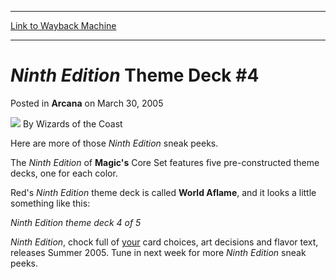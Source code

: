 
---
[Link to Wayback Machine](https://web.archive.org/web/20211027142912/https://magic.wizards.com/en/articles/archive/arcana/ninth-edition-theme-deck-4-2005-03-30)

[_metadata_:author]:- "Wizards of the Coast"
[_metadata_:description]:- "Here are more of those Ninth Edition sneak peeks.The Ninth Edition of Magic's Core Set features five pre-constructed theme decks, one for each color. Red's Ninth Edition theme deck is called World Aflame, and it looks a little something like this:Ninth Edition theme deck 4 of 5 Ninth Edition, chock full of your card choices, art decisions and flavor text, releases Summer 2005."
[_metadata_:generator]:- "Drupal 7 (http://drupal.org)"
[_metadata_:node]:- "608466"
[_metadata_:publish_date]:- "2005-03-30"
[_metadata_:source]:- "div-main-content"
[_metadata_:title]:- "Ninth Edition Theme Deck #4"
[_metadata_:wayback_capture_timestamp]:- "2021-10-27 14:29:12"
[_metadata_:wayback_raw_url]:- "https://web.archive.org/web/20211027142912id_/https://magic.wizards.com/en/articles/archive/arcana/ninth-edition-theme-deck-4-2005-03-30"
[_metadata_:wayback_url]:- "https://magic.wizards.com/en/articles/archive/arcana/ninth-edition-theme-deck-4-2005-03-30"
---


*Ninth Edition* Theme Deck #4
=============================



 Posted in **Arcana**
 on March 30, 2005 






![](https://media.magic.wizards.com/styles/auth_small/public/images/person/wizards_author.jpg)
By Wizards of the Coast











Here are more of those *Ninth Edition* sneak peeks.

The *Ninth Edition* of **Magic's** Core Set features five pre-constructed theme decks, one for each color. 

Red's *Ninth Edition* theme deck is called **World Aflame**, and it looks a little something like this:

  
*Ninth Edition theme deck 4 of 5*


*Ninth Edition*, chock full of [your](http://archive.wizards.com/Magic/Magazine/Article.aspx?x=mtgcom/selecting9e/wrapup) card choices, art decisions and flavor text, releases Summer 2005. Tune in next week for more *Ninth Edition* sneak peeks.








